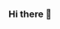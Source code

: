 ### Hi there 👋

<!--
**Sharath Dinesh** 

Here are some ideas to get you started:

- 🔭 I’m currently working on Machine Learning Projects
- 🌱 I’m currently learning OpenCV and Image Processing
- 🤔 I’m looking for help with ...
- 💬 Ask me about ...
- 📫 How to reach me: ...
- 😄 Pronouns: ...
- ⚡ Fun fact: ...
-->
